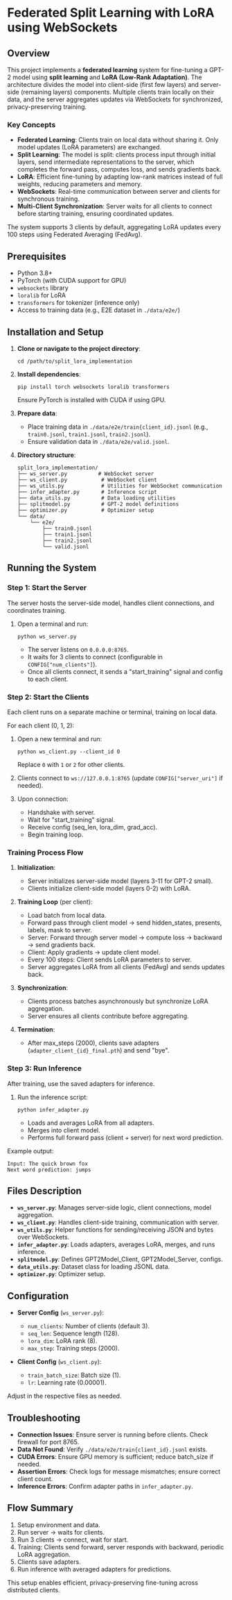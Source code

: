 # Federated Split Learning with LoRA using WebSockets

## Overview

This project implements a **federated learning** system for fine-tuning a GPT-2 model using **split learning** and **LoRA (Low-Rank Adaptation)**. The architecture divides the model into client-side (first few layers) and server-side (remaining layers) components. Multiple clients train locally on their data, and the server aggregates updates via WebSockets for synchronized, privacy-preserving training.

### Key Concepts

- **Federated Learning**: Clients train on local data without sharing it. Only model updates (LoRA parameters) are exchanged.
- **Split Learning**: The model is split: clients process input through initial layers, send intermediate representations to the server, which completes the forward pass, computes loss, and sends gradients back.
- **LoRA**: Efficient fine-tuning by adapting low-rank matrices instead of full weights, reducing parameters and memory.
- **WebSockets**: Real-time communication between server and clients for synchronous training.
- **Multi-Client Synchronization**: Server waits for all clients to connect before starting training, ensuring coordinated updates.

The system supports 3 clients by default, aggregating LoRA updates every 100 steps using Federated Averaging (FedAvg).

## Prerequisites

- Python 3.8+
- PyTorch (with CUDA support for GPU)
- `websockets` library
- `loralib` for LoRA
- `transformers` for tokenizer (inference only)
- Access to training data (e.g., E2E dataset in `./data/e2e/`)

## Installation and Setup

1. **Clone or navigate to the project directory**:
   ```
   cd /path/to/split_lora_implementation
   ```

2. **Install dependencies**:
   ```
   pip install torch websockets loralib transformers
   ```
   Ensure PyTorch is installed with CUDA if using GPU.

3. **Prepare data**:
   - Place training data in `./data/e2e/train{client_id}.jsonl` (e.g., `train0.jsonl`, `train1.jsonl`, `train2.jsonl`).
   - Ensure validation data in `./data/e2e/valid.jsonl`.

4. **Directory structure**:
   ```
   split_lora_implementation/
   ├── ws_server.py          # WebSocket server
   ├── ws_client.py           # WebSocket client
   ├── ws_utils.py            # Utilities for WebSocket communication
   ├── infer_adapter.py       # Inference script
   ├── data_utils.py          # Data loading utilities
   ├── splitmodel.py          # GPT-2 model definitions
   ├── optimizer.py           # Optimizer setup
   └── data/
       └── e2e/
           ├── train0.jsonl
           ├── train1.jsonl
           ├── train2.jsonl
           └── valid.jsonl
   ```

## Running the System

### Step 1: Start the Server

The server hosts the server-side model, handles client connections, and coordinates training.

1. Open a terminal and run:
   ```
   python ws_server.py
   ```
   - The server listens on `0.0.0.0:8765`.
   - It waits for 3 clients to connect (configurable in `CONFIG["num_clients"]`).
   - Once all clients connect, it sends a "start_training" signal and config to each client.

### Step 2: Start the Clients

Each client runs on a separate machine or terminal, training on local data.

For each client (0, 1, 2):

1. Open a new terminal and run:
   ```
   python ws_client.py --client_id 0
   ```
   Replace `0` with `1` or `2` for other clients.

2. Clients connect to `ws://127.0.0.1:8765` (update `CONFIG["server_uri"]` if needed).

3. Upon connection:
   - Handshake with server.
   - Wait for "start_training" signal.
   - Receive config (seq_len, lora_dim, grad_acc).
   - Begin training loop.

### Training Process Flow

1. **Initialization**:
   - Server initializes server-side model (layers 3-11 for GPT-2 small).
   - Clients initialize client-side model (layers 0-2) with LoRA.

2. **Training Loop** (per client):
   - Load batch from local data.
   - Forward pass through client model → send hidden_states, presents, labels, mask to server.
   - Server: Forward through server model → compute loss → backward → send gradients back.
   - Client: Apply gradients → update client model.
   - Every 100 steps: Client sends LoRA parameters to server.
   - Server aggregates LoRA from all clients (FedAvg) and sends updates back.

3. **Synchronization**:
   - Clients process batches asynchronously but synchronize LoRA aggregation.
   - Server ensures all clients contribute before aggregating.

4. **Termination**:
   - After max_steps (2000), clients save adapters (`adapter_client_{id}_final.pth`) and send "bye".

### Step 3: Run Inference

After training, use the saved adapters for inference.

1. Run the inference script:
   ```
   python infer_adapter.py
   ```
   - Loads and averages LoRA from all adapters.
   - Merges into client model.
   - Performs full forward pass (client + server) for next word prediction.

Example output:
```
Input: The quick brown fox
Next word prediction: jumps
```

## Files Description

- **`ws_server.py`**: Manages server-side logic, client connections, model aggregation.
- **`ws_client.py`**: Handles client-side training, communication with server.
- **`ws_utils.py`**: Helper functions for sending/receiving JSON and bytes over WebSockets.
- **`infer_adapter.py`**: Loads adapters, averages LoRA, merges, and runs inference.
- **`splitmodel.py`**: Defines GPT2Model_Client, GPT2Model_Server, configs.
- **`data_utils.py`**: Dataset class for loading JSONL data.
- **`optimizer.py`**: Optimizer setup.

## Configuration

- **Server Config** (`ws_server.py`):
  - `num_clients`: Number of clients (default 3).
  - `seq_len`: Sequence length (128).
  - `lora_dim`: LoRA rank (8).
  - `max_step`: Training steps (2000).

- **Client Config** (`ws_client.py`):
  - `train_batch_size`: Batch size (1).
  - `lr`: Learning rate (0.00001).

Adjust in the respective files as needed.

## Troubleshooting

- **Connection Issues**: Ensure server is running before clients. Check firewall for port 8765.
- **Data Not Found**: Verify `./data/e2e/train{client_id}.jsonl` exists.
- **CUDA Errors**: Ensure GPU memory is sufficient; reduce batch_size if needed.
- **Assertion Errors**: Check logs for message mismatches; ensure correct client count.
- **Inference Errors**: Confirm adapter paths in `infer_adapter.py`.

## Flow Summary

1. Setup environment and data.
2. Run server → waits for clients.
3. Run 3 clients → connect, wait for start.
4. Training: Clients send forward, server responds with backward, periodic LoRA aggregation.
5. Clients save adapters.
6. Run inference with averaged adapters for predictions.

This setup enables efficient, privacy-preserving fine-tuning across distributed clients.
